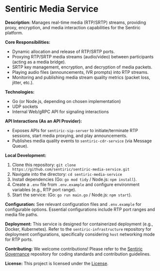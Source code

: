 # Sentiric Media Service

**Description:** Manages real-time media (RTP/SRTP) streams, providing proxy, encryption, and media interaction capabilities for the Sentiric platform.

**Core Responsibilities:**
*   Dynamic allocation and release of RTP/SRTP ports.
*   Proxying RTP/SRTP media streams (audio/video) between participants (acting as a media bridge).
*   SRTP key management, encryption, and decryption of media packets.
*   Playing audio files (announcements, IVR prompts) into RTP streams.
*   Monitoring and publishing media stream quality metrics (packet loss, jitter, etc.).

**Technologies:**
*   Go (or Node.js, depending on chosen implementation)
*   UDP sockets
*   Internal Web/gRPC API for signaling interactions

**API Interactions (As an API Provider):**
*   Exposes APIs for `sentiric-sip-server` to initiate/terminate RTP sessions, start media proxying, and play announcements.
*   Publishes media quality events to `sentiric-cdr-service` (via Message Queue).

**Local Development:**
1.  Clone this repository: `git clone https://github.com/sentiric/sentiric-media-service.git`
2.  Navigate into the directory: `cd sentiric-media-service`
3.  Install dependencies (Go: `go mod tidy` / Node.js: `npm install`).
4.  Create a `.env` file from `.env.example` and configure environment variables (e.g., RTP port range).
5.  Start the service: (Go: `go run main.go` / Node.js: `npm start`).

**Configuration:**
See relevant configuration files and `.env.example` for configurable options. Essential configurations include RTP port ranges and media file paths.

**Deployment:**
This service is designed for containerized deployment (e.g., Docker, Kubernetes). Refer to the `sentiric-infrastructure` repository for deployment configurations, specifically considering `host` networking mode for RTP ports.

**Contributing:**
We welcome contributions! Please refer to the [Sentiric Governance](https://github.com/sentiric/sentiric-governance) repository for coding standards and contribution guidelines.

**License:**
This project is licensed under the [License](LICENSE).
